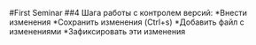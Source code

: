 #First Seminar
##4 Шага работы с контролем версий:
*Внести изменения
*Сохранить изменения (Ctrl+s)
*Добавить файл с изменениями
*Зафиксировать эти изменения